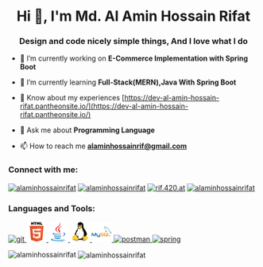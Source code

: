 <h1 align="center">Hi 👋, I'm Md. Al Amin Hossain Rifat</h1>
<h3 align="center">Design and code nicely simple things, And I love what I do</h3>

<!-- <p align="left"> <img src="https://komarev.com/ghpvc/?username=alaminhossainrifat&label=Profile%20views&color=0e75b6&style=flat" alt="alaminhossainrifat" /> </p> -->

- 🔭 I’m currently working on **E-Commerce Implementation with Spring Boot**

- 🌱 I’m currently learning **Full-Stack(MERN),Java With Spring Boot**

- 📄 Know about my experiences [https://dev-al-amin-hossain-rifat.pantheonsite.io/](https://dev-al-amin-hossain-rifat.pantheonsite.io/)

- 💬 Ask me about **Programming Language**

- 📫 How to reach me **alaminhossainrif@gmail.com**

<h3 align="left">Connect with me:</h3>
<p align="left">
<a href="https://codepen.io/alaminhossainrifat" target="blank"><img align="center" src="https://raw.githubusercontent.com/rahuldkjain/github-profile-readme-generator/master/src/images/icons/Social/codepen.svg" alt="alaminhossainrifat" height="30" width="40" /></a>
<a href="https://www.linkedin.com/in/alaminhossainrifat/" target="blank"><img align="center" src="https://cdn.jsdelivr.net/npm/simple-icons@3.0.1/icons/linkedin.svg" alt="alaminhossainrifat" height="30" width="40" /></a>
<a href="https://fb.com/rif.420.at" target="blank"><img align="center" src="https://raw.githubusercontent.com/rahuldkjain/github-profile-readme-generator/master/src/images/icons/Social/facebook.svg" alt="rif.420.at" height="30" width="40" /></a>
<a href="https://www.leetcode.com/alaminhossainrifat" target="blank"><img align="center" src="https://raw.githubusercontent.com/rahuldkjain/github-profile-readme-generator/master/src/images/icons/Social/leet-code.svg" alt="alaminhossainrifat" height="30" width="40" /></a>
</p>

<h3 align="left">Languages and Tools:</h3>
<p align="left">  <a href="https://git-scm.com/" target="_blank" rel="noreferrer"> <img src="https://www.vectorlogo.zone/logos/git-scm/git-scm-icon.svg" alt="git" width="40" height="40"/> </a> <a href="https://www.w3.org/html/" target="_blank" rel="noreferrer"> <img src="https://raw.githubusercontent.com/devicons/devicon/master/icons/html5/html5-original-wordmark.svg" alt="html5" width="40" height="40"/> </a>  <a href="https://www.java.com" target="_blank" rel="noreferrer"> <img src="https://raw.githubusercontent.com/devicons/devicon/master/icons/java/java-original.svg" alt="java" width="40" height="40"/> </a> <a href="https://www.linux.org/" target="_blank" rel="noreferrer"> <img src="https://raw.githubusercontent.com/devicons/devicon/master/icons/linux/linux-original.svg" alt="linux" width="40" height="40"/> </a> <a href="https://www.mysql.com/" target="_blank" rel="noreferrer"> <img src="https://raw.githubusercontent.com/devicons/devicon/master/icons/mysql/mysql-original-wordmark.svg" alt="mysql" width="40" height="40"/> </a>  <a href="https://postman.com" target="_blank" rel="noreferrer"> <img src="https://www.vectorlogo.zone/logos/getpostman/getpostman-icon.svg" alt="postman" width="40" height="40"/> </a> <a href="https://spring.io/" target="_blank" rel="noreferrer"> <img src="https://www.vectorlogo.zone/logos/springio/springio-icon.svg" alt="spring" width="40" height="40"/> </a> </p>

<p><img align="left" src="https://github-readme-stats.vercel.app/api/top-langs?username=alaminhossainrifat&show_icons=true&locale=en&layout=compact" alt="alaminhossainrifat" /></p>

<p>&nbsp;<img align="center" src="https://github-readme-stats.vercel.app/api?username=alaminhossainrifat&show_icons=true&locale=en" alt="alaminhossainrifat" /></p>
